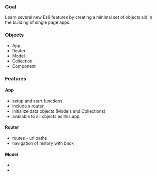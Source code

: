 ### Goal
Learn several new Es6 features by creating a minimal set of objects aid in the building of single page apps.


### Objects
- App
- Router
- Model
- Collection
- Component


### Features
#### App
- setup and start functions
- include a router
- initialize data objects (Models and Collections)
- available to all objects as this.app


#### Router
- routes - uri paths
- navigation of history with back

#### Model
-
-

